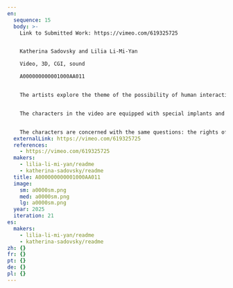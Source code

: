 ```yaml
---
en:
  sequence: 15
  body: >-
    Link to Submitted Work: https://vimeo.com/619325725


    Katherina Sadovsky and Lilia Li-Mi-Yan

    Video, 3D, CGI, sound

    A000000000001000AA011


    The artists explore the theme of the possibility of human interaction and connection with other forms of existence. What would happen if we had a new body created through interaction with new technologies, materials, bacteria? Will we be eternal, and will we remain the same humans? We are concerned with the question, what will happen to the emotions of the new person, the post-human, the cyborg...? Will we be able to refuse to reproduce ourselves?


    The characters in the video are equipped with special implants and an additional organ system that allows them to survive in the modern world, where many environmental disasters have occurred. Powerful CO2 emissions into the atmosphere have led to global warming, and viruses have destroyed an ordinary biological body, forcing it to adapt to current conditions. The body of a new person, a posthuman, has learned to reproduce the critical organ systems and has also become something like a farm for growing cells and cellular organoids to create the same organs. Advances in technology and biotechnology have allowed the posthuman to survive in the most challenging conditions, reanimate the dead body and grow food with the help of innovative 3D printers and incubators. The posthuman possesses new systems of perception and feeling. For example, a system of increased empathy allows you to feel the emotional and physical state of people like him and "Inhumans." Brain mapping and emulation capabilities will enable new humans to be eternal as a neural network in digital reality or have an augmented biological body.


    The characters are concerned with the same questions: the rights of the posthuman, if an individual can dispose of their death, if it is possible not to die anymore, love, responsibility, the possibility of reproduction and the transmission of their genes, if there is no more male and female gender, and children can be conceived, carried, and born outside the body.
  externalLink: https://vimeo.com/619325725
  references:
    - https://vimeo.com/619325725
  makers:
    - lilia-li-mi-yan/readme
    - katherina-sadovsky/readme
  title: A000000000001000AA011
  image:
    sm: a0000sm.png
    med: a0000sm.png
    lg: a0000sm.png
  year: 2025
  iteration: 21
es:
  makers:
    - lilia-li-mi-yan/readme
    - katherina-sadovsky/readme
zh: {}
fr: {}
pt: {}
de: {}
pl: {}
---
```

